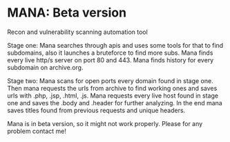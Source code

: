 # MANA: Beta version
Recon and vulnerability scanning automation tool

Stage one:
 Mana searches through apis and uses some tools for that to find subdomains, also it launches a bruteforce to find more subs.
 Mana finds every live http/s server on port 80 and 443.
 Mana finds history for every subdomain on archive.org.
 
Stage two:
 Mana scans for open ports every domain found in stage one.
 Then mana requests the urls from archive to find working ones and saves urls with .php, .jsp, .html, .js.
 Mana requests every live host found in stage one and saves the .body and .header for further analyzing.
 In the end mana saves titles found from previous requests and unique headers.
 
 Mana is in beta version, so it might not work properly.
 Please for any problem contact me!
 
 
